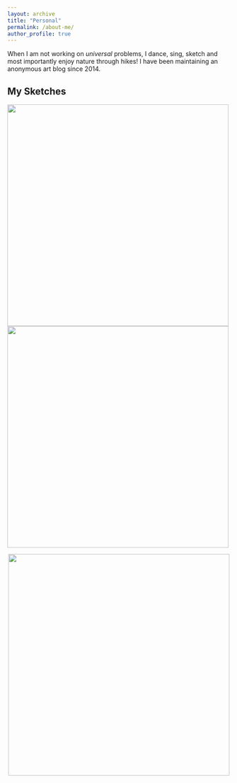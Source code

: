 ```yaml
---
layout: archive
title: "Personal"
permalink: /about-me/
author_profile: true
---
```


When I am not working on *universal* problems, I dance, sing, sketch and most importantly enjoy nature through hikes! I have been maintaining an anonymous art blog since 2014.

My Sketches
-----------

<p float="left">
  <img width="500" src="https://aaryapatil.github.io/images/sketch_1.jpg" />
  <img width="500" src="https://aaryapatil.github.io/images/sketch_2.jpg" />
</p>

<p align="center">
	<img width="500" src="https://aaryapatil.github.io/images/sketch_3.jpg">
</p>
